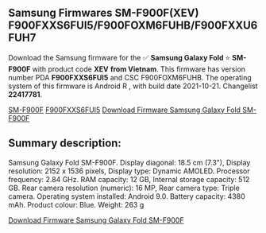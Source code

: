 <h2>Samsung Firmwares SM-F900F(XEV) F900FXXS6FUI5/F900FOXM6FUHB/F900FXXU6FUH7</h2>
Download the Samsung firmware for the ✅ <strong>Samsung Galaxy Fold </strong> ⭐ <strong>SM-F900F</strong> with product code <strong>XEV</strong> <strong> from Vietnam</strong>. This firmware has version number PDA <strong>F900FXXS6FUI5</strong> and CSC F900FOXM6FUHB. The operating system of this firmware is Android R , with build date 2021-10-21. Changelist <strong>22417781</strong>.


[SM-F900F](https://samfirm.shop/samsung/model/SM-F900F)
[F900FXXS6FUI5](https://samfirm.shop/samsung/pda/F900FXXS6FUI5)
[Download Firmware Samsung Galaxy Fold SM-F900F](https://samfirm.shop/samsung/firmware/466967)
<h2>Summary description:</h2>
<p>Samsung Galaxy Fold SM-F900F. Display diagonal: 18.5 cm (7.3"), Display resolution: 2152 x 1536 pixels, Display type: Dynamic AMOLED. Processor frequency: 2.84 GHz. RAM capacity: 12 GB, Internal storage capacity: 512 GB. Rear camera resolution (numeric): 16 MP, Rear camera type: Triple camera. Operating system installed: Android 9.0. Battery capacity: 4380 mAh. Product colour: Blue. Weight: 263 g</p>


[Download Firmware Samsung Galaxy Fold SM-F900F](https://samfirm.shop/samsung/firmware/466967)
